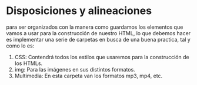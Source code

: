 # Disposiciones y alineaciones

para ser organizados con la manera como guardamos los elementos que vamos a usar para la construcción de nuestro HTML, lo que debemos hacer es implementar una serie de carpetas en busca de una buena practica, tal y como lo es:

  1. CSS: Contendrá todos los estilos que usaremos para la construcción de los HTMLs.
  2. img: Para las imágenes en sus distintos formatos.
  3. Multimedia: En esta carpeta van los formatos mp3, mp4, etc.
